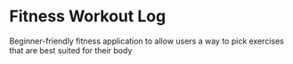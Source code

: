
# Fitness Workout Log

Beginner-friendly fitness application to allow users a way to pick exercises that are best suited for their body
